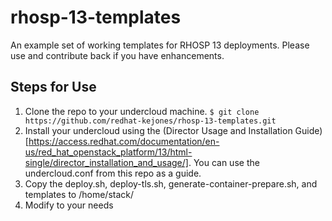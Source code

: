 # rhosp-13-templates
An example set of working templates for RHOSP 13 deployments. Please use and contribute back if you have enhancements.

## Steps for Use

1. Clone the repo to your undercloud machine.
```$ git clone https://github.com/redhat-kejones/rhosp-13-templates.git ```
2. Install your undercloud using the (Director Usage and Installation Guide)[https://access.redhat.com/documentation/en-us/red_hat_openstack_platform/13/html-single/director_installation_and_usage/]. You can use the undercloud.conf from this repo as a guide.
3. Copy the deploy.sh, deploy-tls.sh, generate-container-prepare.sh, and templates to /home/stack/
4. Modify to your needs
